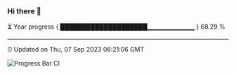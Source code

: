 ### Hi there 👋

⏳ Year progress { ████████████████████▁▁▁▁▁▁▁▁▁▁ } 68.29 %

---

⏰ Updated on Thu, 07 Sep 2023 06:21:06 GMT

![Progress Bar CI](https://github.com/ZhaoGui/ZhaoGui/workflows/Progress%20Bar%20CI/badge.svg)
